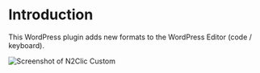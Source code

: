 # Introduction #

This WordPress plugin adds new formats to the WordPress Editor (code / keyboard).

![Screenshot of N2Clic Custom](http://i.imgur.com/kycypjb.png)